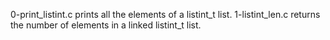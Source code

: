 0-print_listint.c prints all the elements of a listint_t list.
1-listint_len.c returns the number of elements in a linked listint_t list.
